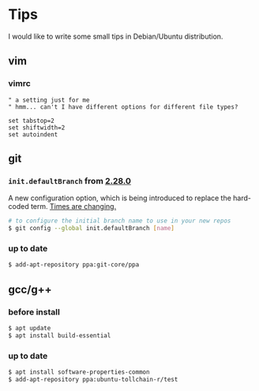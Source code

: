 # Tips
I would like to write some small tips in Debian/Ubuntu distribution.

## vim

### vimrc

```vimrc
" a setting just for me
" hmm... can't I have different options for different file types?

set tabstop=2
set shiftwidth=2
set autoindent
```


## git

### ```init.defaultBranch``` from [2.28.0](https://github.blog/2020-07-27-highlights-from-git-2-28/)

A new configuration option, which is being introduced to replace the hard-coded term.
[Times are changing.](https://sfconservancy.org/news/2020/jun/23/gitbranchname/)

```bash
# to configure the initial branch name to use in your new repos
$ git config --global init.defaultBranch [name]
```

### up to date

```bash
$ add-apt-repository ppa:git-core/ppa
```


## gcc/g++

### before install

```bash
$ apt update
$ apt install build-essential
```

### up to date

```bash
$ apt install software-properties-common
$ add-apt-repository ppa:ubuntu-tollchain-r/test
```
